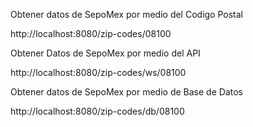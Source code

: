 Obtener datos de SepoMex por medio del Codigo Postal

http://localhost:8080/zip-codes/08100

Obtener Datos de SepoMex por medio del API

http://localhost:8080/zip-codes/ws/08100

Obtener datos de SepoMex por medio de Base de Datos

http://localhost:8080/zip-codes/db/08100
